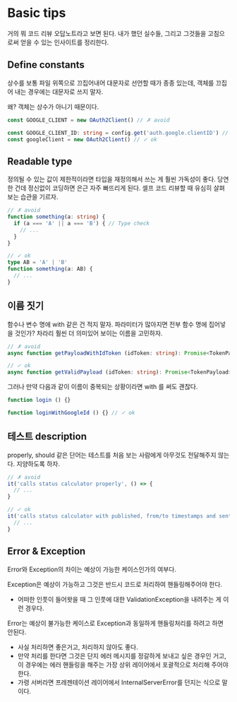 # Basic tips

거의 뭐 코드 리뷰 오답노트라고 보면 된다. 내가 했던 실수들, 그리고 그것들을 고침으로써 얻을 수 있는 인사이트를 정리한다.

## Define constants

상수를 보통 파일 위쪽으로 끄집어내어 대문자로 선언할 때가 종종 있는데, 객체를 끄집어 내는 경우에는 대문자로 쓰지 말자.

왜? 객체는 상수가 아니기 때문이다.

```typescript
const GOOGLE_CLIENT = new OAuth2Client() // ✗ avoid

const GOOGLE_CLIENT_ID: string = config.get('auth.google.clientID') // ✓ ok
const googleClient = new OAuth2Client() // ✓ ok
```

## Readable type

정의될 수 있는 값이 제한적이라면 타입을 재정의해서 쓰는 게 훨씬 가독성이 좋다. 당연한 건데 정신없이 코딩하면 은근 자주 빠뜨리게 된다.
셀프 코드 리뷰할 때 유심히 살펴보는 습관을 기르자.

```typescript
// ✗ avoid
function something(a: string) {
  if (a === 'A' || a === 'B') { // Type check 
    // ... 
  }
}

// ✓ ok
type AB = 'A' | 'B'
function something(a: AB) {
  // ...
}
```

## 이름 짓기

함수나 변수 명에 with 같은 건 적지 말자. 파라미터가 많아지면 전부 함수 명에 집어넣을 것인가?
차라리 훨씬 더 의미있어 보이는 이름을 고민하자.

```typescript
// ✗ avoid
async function getPayloadWithIdToken (idToken: string): Promise<TokenPayload> { ... }

// ✓ ok
async function getValidPayload (idToken: string): Promise<TokenPayload> { ... }
```

그러나 만약 다음과 같이 이름이 중복되는 상황이라면 with 를 써도 괜찮다.
```typescript
function login () {}

function loginWithGoogleId () {} // ✓ ok
```

## 테스트 description

properly, should 같은 단어는 테스트를 처음 보는 사람에게 아무것도 전달해주지 않는다. 지양하도록 하자.

```typescript
// ✗ avoid
it('calls status calculator properly', () => {
  // ...
}

// ✓ ok
it('calls status calculator with published, from/to timestamps and sent message count', () => {
  // ...
}
```

## Error & Exception

Error와 Exception의 차이는 예상이 가능한 케이스인가의 여부다.

Exception은 예상이 가능하고 그것은 반드시 코드로 처리하여 핸들링해주어야 한다.
- 어떠한 인풋이 들어왓을 때 그 인풋에 대한 ValidationException을 내려주는 게 이런 경우다.

Error는 예상이 불가능한 케이스로 Exception과 동일하게 핸들링처리를 하려고 하면 안된다.
- 사실 처리하면 좋은거고, 처리하지 않아도 좋다.
- 만약 처리를 한다면 그것은 단지 에러 메시지를 정갈하게 보내고 싶은 경우인 거고,
  이 경우에는 에러 핸들링을 해주는 가장 상위 레이어에서 포괄적으로 처리해 주어야 한다.
- 가령 서버라면 프레젠테이션 레이어에서 InternalServerError를 던지는 식으로 말이다.
